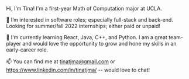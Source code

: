 Hi, I’m Tina! I'm a first-year Math of Computation major at UCLA. 

👀 I’m interested in software roles; especially full-stack and back-end. Looking for summer/fall 2022 internships; either paid or unpaid! 

🌱 I'm currently learning React, Java, C++, and Python. I am a great team-player and would love the opportunity to grow and hone my skills in an early-career role. 

📫 You can find me at tinatjma@gmail.com or https://www.linkedin.com/in/tinatjma/ -- would love to chat! 
